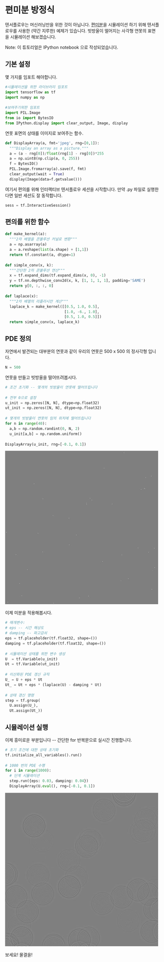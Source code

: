 # 편미분 방정식

텐서플로우는 머신러닝만을 위한 것이 아닙니다.  [편미분](
https://en.wikipedia.org/wiki/Partial_differential_equation)을 시뮬레이션 하기
위해 텐서플로우를 사용한 (약간 지루한) 예제가 있습니다. 빗방울이 떨어지는
사각형 연못의 표면을 시뮬레이션 해보겠습니다.

Note: 이 튜토리얼은 IPython notebook 으로 작성되었습니다.

## 기본 설정

몇 가지를 임포트 해야합니다.

```python
#시뮬레이션을 위한 라이브러리 임포트
import tensorflow as tf
import numpy as np

#보여주기위한 임포트
import PIL.Image
from io import BytesIO
from IPython.display import clear_output, Image, display
```

연못 표면의 상태를 이미지로 보여주는 함수.

```python
def DisplayArray(a, fmt='jpeg', rng=[0,1]):
  """Display an array as a picture."""
  a = (a - rng[0])/float(rng[1] - rng[0])*255
  a = np.uint8(np.clip(a, 0, 255))
  f = BytesIO()
  PIL.Image.fromarray(a).save(f, fmt)
  clear_output(wait = True)
  display(Image(data=f.getvalue()))
```

여기서 편의를 위해 인터랙티브 텐서플로우 세션을 시작합니다. 만약 .py 파일로
실행한다면 일반 세션도 잘 동작합니다.

```python
sess = tf.InteractiveSession()
```

## 편의를 위한 함수


```python
def make_kernel(a):
  """2차 배열을 콘볼루션 커널로 변환"""
  a = np.asarray(a)
  a = a.reshape(list(a.shape) + [1,1])
  return tf.constant(a, dtype=1)

def simple_conv(x, k):
  """간단한 2차 콘볼루션 연산"""
  x = tf.expand_dims(tf.expand_dims(x, 0), -1)
  y = tf.nn.depthwise_conv2d(x, k, [1, 1, 1, 1], padding='SAME')
  return y[0, :, :, 0]

def laplace(x):
  """2차 배열의 라플라시안 계산"""
  laplace_k = make_kernel([[0.5, 1.0, 0.5],
                           [1.0, -6., 1.0],
                           [0.5, 1.0, 0.5]])
  return simple_conv(x, laplace_k)
```

## PDE 정의

자연에서 발견되는 대부분의 연못과 같이 우리의 연못은 500 x 500 의 정사각형
입니다.

```python
N = 500
```

연못을 만들고 빗방울을 떨어뜨려봅시다.

```python
# 조건 초기화 -- 몇개의 빗방울이 연못에 떨어뜨립니다

# 전부 0으로 설정
u_init = np.zeros([N, N], dtype=np.float32)
ut_init = np.zeros([N, N], dtype=np.float32)

# 몇개의 빗방울이 연못의 임의 위치에 떨어뜨립니다
for n in range(40):
  a,b = np.random.randint(0, N, 2)
  u_init[a,b] = np.random.uniform()

DisplayArray(u_init, rng=[-0.1, 0.1])
```

![jpeg](../../images/pde_output_1.jpg)


이제 미분을 적용해봅시다.


```python
# 매개변수:
# eps -- 시간 해상도
# damping -- 파고감쇠
eps = tf.placeholder(tf.float32, shape=())
damping = tf.placeholder(tf.float32, shape=())

# 시뮬레이션 상태를 위한 변수 생성
U  = tf.Variable(u_init)
Ut = tf.Variable(ut_init)

# 이산화된 PDE 갱신 규칙
U_ = U + eps * Ut
Ut_ = Ut + eps * (laplace(U) - damping * Ut)

# 상태 갱신 명령
step = tf.group(
  U.assign(U_),
  Ut.assign(Ut_))
```

## 시뮬레이션 실행

이제 흥미로운 부분입니다 -- 간단한 for 반복문으로 실시간 진행합니다.

```python
# 초기 조건에 대한 상태 초기화
tf.initialize_all_variables().run()

# 1000 번의 PDE 수행
for i in range(1000):
  # 단계 시뮬레이션
  step.run({eps: 0.03, damping: 0.04})
  DisplayArray(U.eval(), rng=[-0.1, 0.1])
```

![jpeg](../../images/pde_output_2.jpg)

보세요! 물결을!

